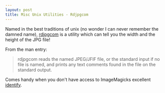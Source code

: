 ```yaml
---
layout: post
title: Misc Unix Utilities - Rdjpgcom
---
```


Named in the best traditions of unix (no wonder I can never remember the damned name),
[rdjpgcom](http://linux.about.com/library/cmd/blcmdl1_rdjpgcom.htm) is a
utility which can tell you the width and the height of the JPG file!

From the man entry:

> rdjpgcom reads the named JPEG/JFIF file, or the standard input if no file is
> named, and prints any text comments found in the file on the standard output.

Comes handy when you don't have access to ImageMagicks excellent
[identify](http://www.imagemagick.org/script/identify.php).
